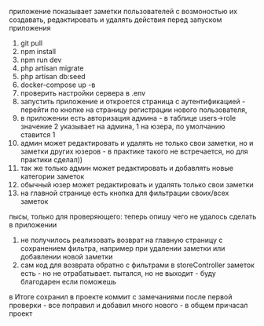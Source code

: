 приложение показывает заметки пользователей с возмоностью их создавать, редактировать и удалять
действия перед запуском приложения
1. git pull
2. npm install
3. npm run dev
4. php artisan migrate
4. php artisan db:seed
5. docker-compose up -в
6. проверить настройки сервера в .env
7. запустить приложение и откроется страница с аутентификацией - перейти по кнопке на страницу регистрации нового пользователя,
8. в приложении есть авторизация админа - в таблице users->role значение 2 указывает на админа, 1 на юзера, по умолчанию ставится 1
9. админ может редактировать и удалять не только свои заметки, но и заметки других юзеров - в практике такого не встречается, но для практики сделал))
10. так же только админ может редактировать и добавлять новые категории заметок
11. обычный юзер может редактировать и удалять только свои заметки
12. на главной странице есть кнопка для фильтрации своих/всех заметок


пысы, только для проверяющего:
теперь опишу чего не удалось сделать в приложении
1. не получилось реализовать возврат на главную страницу с сохранением фильтра, например при удалении заметки или добавлении новой заметки
2. сам код для возврата обратно с фильтрами в storeController заметок есть - но не отрабатывает. пытался, но не выходит - буду благодарен если поможешь

в Итоге сохранил в проекте коммит с замечаниями после первой проверки - все поправил и добавил много нового - в общем причасал проект

